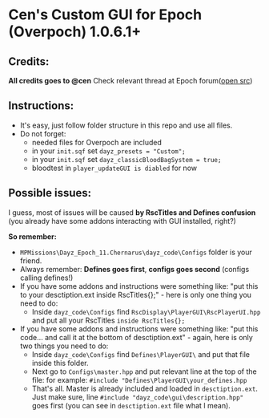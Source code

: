 # Cen's Custom GUI for Epoch (Overpoch) 1.0.6.1+

## Credits:
**All credits goes to @cen**
Check relevant thread at Epoch forum([open src][thread])

## Instructions:

+ It's easy, just follow folder structure in this repo and use all files.
+ Do not forget:
  + needed files for Overpoch are included
  + in your `init.sqf` set `dayz_presets = "Custom";`
  + in your `init.sqf` set `dayz_classicBloodBagSystem = true;`
  + bloodtest in `player_updateGUI is diabled` for now

## Possible issues:

I guess, most of issues will be caused **by RscTitles and Defines confusion** (you already have some addons interacting with GUI installed, right?)

**So remember:**

+ `MPMissions\Dayz_Epoch_11.Chernarus\dayz_code\Configs` folder is your friend.
+ Always remember: **Defines goes first**, **configs goes second** (configs calling defines!)
+ If you have some addons and instructions were something like: "put this to your desctiption.ext inside RscTitles{};" - here is only one thing you need to do:
  + Inside `dayz_code\Configs` find `RscDisplay\PlayerGUI\RscPlayerUI.hpp` and put all your RscTitles `inside RscTitles{};`
+ If you have some addons and instructions were something like: "put this code... and call it at the bottom of desctiption.ext" - again, here is only two things you need to do:
  + Inside `dayz_code\Configs` find `Defines\PlayerGUI\` and put that file inside this folder.
  + Next go to `Configs\master.hpp` and put relevant line at the top of the file: for example: `#include "Defines\PlayerGUI\your_defines.hpp`
  + That's all. Master is already included and loaded in `desctiption.ext`. Just make sure, line `#include "dayz_code\gui\description.hpp"` goes first (you can see in `desctiption.ext` file what I mean).

[thread]: https://epochmod.com/forum/topic/16448-release-cens-custom-gui-for-epochoverpoch/ "Go to source"
